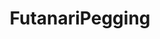 ---
title: FutanariPegging
crosslinks:
- futanari
- Drama
- Futadomworld
- reversepov
- nsfwcyoa
- StraightPegging
- Rule34_Pegging
- takerpov
---